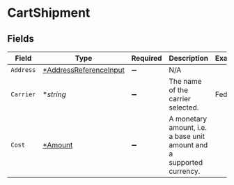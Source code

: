 # CartShipment


## Fields

| Field                                                                  | Type                                                                   | Required                                                               | Description                                                            | Example                                                                |
| ---------------------------------------------------------------------- | ---------------------------------------------------------------------- | ---------------------------------------------------------------------- | ---------------------------------------------------------------------- | ---------------------------------------------------------------------- |
| `Address`                                                              | [*AddressReferenceInput](../../models/shared/addressreferenceinput.md) | :heavy_minus_sign:                                                     | N/A                                                                    |                                                                        |
| `Carrier`                                                              | **string*                                                              | :heavy_minus_sign:                                                     | The name of the carrier selected.                                      | FedEx                                                                  |
| `Cost`                                                                 | [*Amount](../../models/shared/amount.md)                               | :heavy_minus_sign:                                                     | A monetary amount, i.e. a base unit amount and a supported currency.   |                                                                        |
